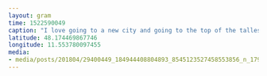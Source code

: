 ```yaml
---
layout: gram
time: 1522590049
caption: "I love going to a new city and going to the top of the tallest structure. #4m4eu"
latitude: 48.174469867746
longitude: 11.553780097455
media:
- media/posts/201804/29400449_184944408804893_8545123527458553856_n_17934978076016595.jpg
---
```

